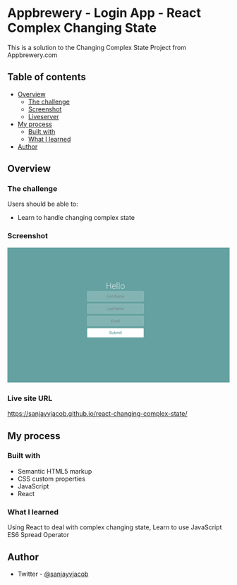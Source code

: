 # Appbrewery - Login App - React Complex Changing State

This is a solution to the Changing Complex State Project from Appbrewery.com

## Table of contents

- [Overview](#overview)
  - [The challenge](#the-challenge)
  - [Screenshot](#screenshot)
  - [Liveserver](#livesiteURL)
- [My process](#my-process)
  - [Built with](#built-with)
  - [What I learned](#what-i-learned)
- [Author](#author)

## Overview

### The challenge

Users should be able to:

- Learn to handle changing complex state

### Screenshot

![](./Screenshot.png)

### Live site URL

https://sanjayvjacob.github.io/react-changing-complex-state/

## My process

### Built with

- Semantic HTML5 markup
- CSS custom properties
- JavaScript
- React

### What I learned

Using React to deal with complex changing state, Learn to use JavaScript ES6 Spread Operator

## Author

- Twitter - [@sanjayvjacob](https://www.twitter.com/sanjayvjacob)
